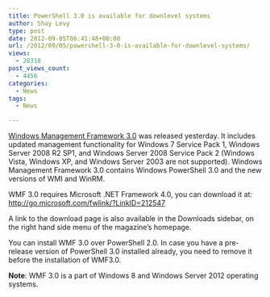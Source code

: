 ```yaml
---
title: PowerShell 3.0 is available for downlevel systems
author: Shay Levy
type: post
date: 2012-09-05T06:41:48+00:00
url: /2012/09/05/powershell-3-0-is-available-for-downlevel-systems/
views:
  - 28318
post_views_count:
  - 4456
categories:
  - News
tags:
  - News

---
```

[Windows Management Framework 3.0][1] was released yesterday. It includes updated management functionality for Windows 7 Service Pack 1, Windows Server 2008 R2 SP1, and Windows Server 2008 Service Pack 2 (Windows Vista, Windows XP, and Windows Server 2003 are not supported). Windows Management Framework 3.0 contains Windows PowerShell 3.0 and the new versions of WMI and WinRM.

WMF 3.0 requires Microsoft .NET Framework 4.0, you can download it at: <http://go.microsoft.com/fwlink/?LinkID=212547>

A link to the download page is also available in the Downloads sidebar, on the right hand side menu of the magazine&#8217;s homepage.

You can install WMF 3.0 over PowerShell 2.0. In case you have a pre-release version of PowerShell 3.0 installed already, you need to remove it before the installation of WMF3.0.

**Note**: WMF 3.0 is a part of Windows 8 and Windows Server 2012 operating systems.

[1]: http://www.microsoft.com/en-us/download/details.aspx?id=34595